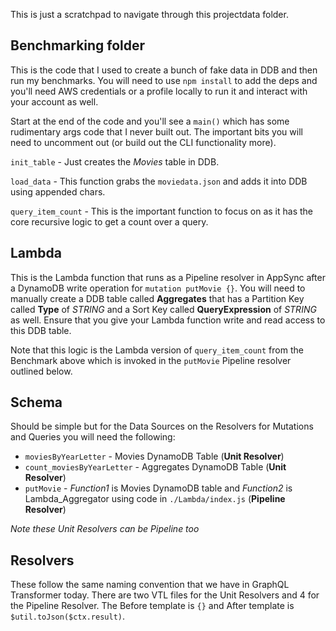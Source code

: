 This is just a scratchpad to navigate through this projectdata folder.

## Benchmarking folder

This is the code that I used to create a bunch of fake data in DDB and then run my benchmarks. You will need to use `npm install` to add the deps and you'll need AWS credentials or a profile locally to run it and interact with your account as well.

Start at the end of the code and you'll see a `main()` which has some rudimentary args code that I never built out. The important bits you will need to uncomment out (or build out the CLI functionality more).

`init_table` - Just creates the *Movies* table in DDB.

`load_data` - This function grabs the `moviedata.json` and adds it into DDB using appended chars.

`query_item_count` - This is the important function to focus on as it has the core recursive logic to get a count over a query.

## Lambda

This is the Lambda function that runs as a Pipeline resolver in AppSync after a DynamoDB write operation for `mutation putMovie {}`. You will need to manually create a DDB table called **Aggregates** that has a Partition Key called **Type** of *STRING* and a Sort Key called **QueryExpression** of *STRING* as well. Ensure that you give your Lambda function write and read access to this DDB table.

Note that this logic is the Lambda version of `query_item_count` from the Benchmark above which is invoked in the `putMovie` Pipeline resolver outlined below.

## Schema

Should be simple but for the Data Sources on the Resolvers for Mutations and Queries you will need the following:
* `moviesByYearLetter` - Movies DynamoDB Table (**Unit Resolver**)
* `count_moviesByYearLetter` - Aggregates DynamoDB Table (**Unit Resolver**)
* `putMovie` - *Function1* is Movies DynamoDB table and *Function2* is Lambda_Aggregator using code in `./Lambda/index.js` (**Pipeline Resolver**)

*Note these Unit Resolvers can be Pipeline too*

## Resolvers

These follow the same naming convention that we have in GraphQL Transformer today. There are two VTL files for the Unit Resolvers and 4 for the Pipeline Resolver. The Before template is `{}` and After template is `$util.toJson($ctx.result)`.
